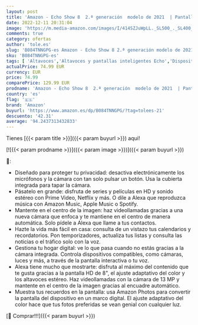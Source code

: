 ```yaml
---
layout: post
title: 'Amazon - Echo Show 8  2.ª generación  modelo de 2021  | Pantalla HD inteligente con Alexa y cámara de 13 MP | Antracita'
date: 2022-12-11 20:31:04
image: 'https://m.media-amazon.com/images/I/414SZJuWpLL._SL500_._SL400_.jpg'
comments: true
category: ofertas
author: 'tole.es'
slug: 'B084TNNGPG-es Amazon - Echo Show 8 2.ª generación modelo de 2021 |...'
sku: 'B084TNNGPG-es'
tags: [ 'Altavoces','Altavoces y pantallas inteligentes Echo','Dispositivos Amazon','Dispositivos Amazon y Accesorios','Electrónica','Equipos de audio y Hi-Fi','Pantallas inteligentes','alexa','amazon','🇪🇸', ]
actualPrice: 74.99 EUR
currency: EUR
price: 74.99
comparePrice: 129.99 EUR
prodname: 'Amazon - Echo Show 8  2.ª generación  modelo de 2021  | Pantalla HD inteligente con Alexa y cámara de 13 MP | Antracita'
country: 'es'
flag: '🇪🇸'
brand: 'Amazon'
buyurl: 'https://www.amazon.es/dp/B084TNNGPG/?tag=tolees-21'
descuento: '42.31'
average: '94.2437313432833'
---
```


Tienes [{{< param title >}}]({{< param buyurl >}}) aqui!

[![{{< param prodname >}}]({{< param image >}})]({{< param buyurl >}})

🔎:

- Diseñado para proteger tu privacidad: desactiva electrónicamente los micrófonos y la cámara con tan solo pulsar un botón. Usa la cubierta integrada para tapar la cámara.
- Pásatelo en grande: disfruta de series y películas en HD y sonido estéreo con Prime Video, Netflix y más. O dile a Alexa que reproduzca música con Amazon Music, Apple Music o Spotify.
- Mantente en el centro de la imagen: haz videollamadas gracias a una nueva cámara que enfoca y te mantiene en el centro de manera automática. Solo pídele a Alexa que llame a tus contactos.
- Hazte la vida más fácil en casa: consulta de un vistazo tus calendarios y recordatorios. Pon temporizadores, actualiza tus listas y consulta las noticias o el tráfico solo con la voz.
- Gestiona tu hogar digital: ve lo que pasa cuando no estás gracias a la cámara integrada. Controla dispositivos compatibles, como cámaras, luces y más, a través de la pantalla interactiva o tu voz.
- Alexa tiene mucho que mostrarte: disfruta al máximo del contenido que te gusta gracias a la pantalla HD de 8", el ajuste adaptativo del color y los altavoces estéreo. Haz videollamadas con la cámara de 13 MP y mantente en el centro de la imagen gracias al encuadre automático.
- Muestra tus recuerdos en la pantalla: usa Amazon Photos para convertir la pantalla del dispositivo en un marco digital. El ajuste adaptativo del color hace que tus fotos preferidas se vean genial con cualquier luz.

[🛒 Comprar!!!]({{< param buyurl >}})
